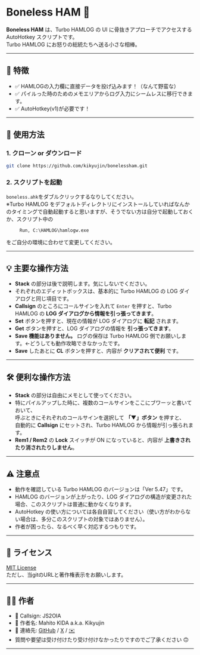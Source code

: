 # Boneless HAM 🥓

**Boneless HAM** は、Turbo HAMLOG の UI に骨抜きアプローチでアクセスする AutoHotkey スクリプトです。  
Turbo HAMLOG にお怒りの総統たちへ送る小さな相棒。

---

## 🧩 特徴

- ✅ HAMLOGの入力欄に直接データを投げ込みます！（なんて野蛮な）
- ✅ パイルった時のためのメモエリアからログ入力にシームレスに移行できます。
- ✅ AutoHotkey(v1)が必要です！
---

## 🚀 使用方法

### 1. クローン or ダウンロード

```bash
git clone https://github.com/kikyujin/bonelessham.git
```

### 2. スクリプトを起動
```boneless.ahk```をダブルクリックするなりしてください。  
※Turbo HAMLOG をデフォルトディレクトリにインストールしていればなんかのタイミングで自動起動すると思いますが、そうでない方は自分で起動しておくか、スクリプト中の

         Run, C:\HAMLOG\hamlogw.exe
   
   をご自分の環境に合わせて変更してください。

---
## 💡 主要な操作方法

- **Stack** の部分は後で説明します。気にしないでください。
- それぞれのエディットボックスは、基本的に Turbo HAMLOG の LOG ダイアログと同じ項目です。
- **Callsign** のところにコールサインを入れて `Enter` を押すと、Turbo HAMLOG の **LOG ダイアログから情報を引っ張ってきます**。
- **Set** ボタンを押すと、現在の情報が LOG ダイアログに **転記** されます。
- **Get** ボタンを押すと、LOG ダイアログの情報を **引っ張ってきます**。
- **Save 機能はありません。** ログの保存は Turbo HAMLOG 側でお願いします。←どうしても動作攻略できなかったです。
- **Save** したあとに **CL** ボタンを押すと、内容が **クリアされて便利** です。
---
## 🛠 便利な操作方法

- **Stack** の部分は自由にメモとして使ってください。
- 特にパイルアップした時に、複数のコールサインをここにブワーッと書いておいて、  
  呼ぶときにそれぞれのコールサインを選択して **「▼」ボタン** を押すと、  
  自動的に **Callsign** にセットされ、Turbo HAMLOG から情報が引っ張られます。
- **Rem1 / Rem2** の **Lock** スイッチが ON になっていると、内容が **上書きされたり消されたりしません**。
---
## ⚠️ 注意点

- 動作を確認している Turbo HAMLOG のバージョンは「Ver 5.47」です。
- HAMLOG のバージョンが上がったり、LOG ダイアログの構造が変更された場合、このスクリプトは普通に動かなくなります。
- AutoHotkey の使い方については各自自習してください（使い方がわからない場合は、多分このスクリプトの対象ではありません）。
- 作者が困ったら、なるべく早く対応するつもりです。
---

## 📄 ライセンス

[MIT License](https://www.tldrlegal.com/license/mit-license)  
ただし、当gitのURLと著作権表示をお願いします。

---

## 🙋‍♂️ 作者

- 📡 Callsign: JS2OIA
- 🧠 作者名: Mahito KIDA a.k.a. Kikyujin
- 💌 連絡先: [GitHub](https://github.com/kikyujn) / [X](https://x.com/777kdm) / [✉️](mailto:js2oia@jarl.com)
-  質問や要望は受け付けたり受け付けなかったりですのでご了承ください 🙃
---
